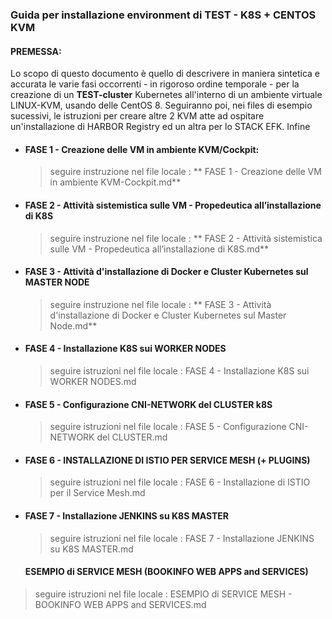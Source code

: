 ### Guida per installazione environment di TEST  - K8S + CENTOS KVM

#### PREMESSA:

Lo scopo di questo documento è quello di descrivere in maniera sintetica e accurata le varie fasi occorrenti - in rigoroso ordine temporale - per la creazione di un **TEST-cluster** Kubernetes all'interno di un ambiente virtuale LINUX-KVM, usando delle CentOS 8.
Seguiranno poi, nei files di esempio sucessivi, le istruzioni per creare altre 2 KVM atte ad ospitare un'installazione di HARBOR Registry ed un altra per lo STACK EFK.
Infine

* #### FASE 1 - Creazione delle VM in ambiente KVM/Cockpit:

  > seguire instruzione nel file locale : ** FASE 1 - Creazione delle VM in ambiente KVM-Cockpit.md**

 
* #### FASE 2 - Attività sistemistica sulle VM - Propedeutica all’installazione di K8S

  > seguire instruzione nel file locale : ** FASE 2 - Attività sistemistica sulle VM - Propedeutica all’installazione di K8S.md**

* #### FASE 3 - Attività d'installazione di Docker e Cluster Kubernetes sul MASTER NODE

  > seguire instruzione nel file locale : ** FASE 3 - Attività d'installazione di Docker e Cluster Kubernetes sul Master Node.md**


* #### FASE 4 - Installazione K8S sui WORKER NODES

  > seguire istruzioni nel file locale : FASE 4 - Installazione K8S sui WORKER NODES.md


* #### FASE 5 - Configurazione CNI-NETWORK del CLUSTER k8S

  > seguire istruzioni nel file locale : FASE 5 - Configurazione CNI-NETWORK del CLUSTER.md

* #### FASE 6 - INSTALLAZIONE DI ISTIO PER SERVICE MESH (+ PLUGINS)

  > seguire istruzioni nel file locale : FASE 6 - Installazione di ISTIO per il Service Mesh.md

* #### FASE 7 - Installazione JENKINS su K8S MASTER

  >seguire istruzioni nel file locale : FASE 7 - Installazione JENKINS su K8S MASTER.md
    
  #### ESEMPIO di SERVICE MESH (BOOKINFO WEB APPS and SERVICES)

> seguire istruzioni nel file locale : ESEMPIO di SERVICE MESH - BOOKINFO WEB APPS and SERVICES.md